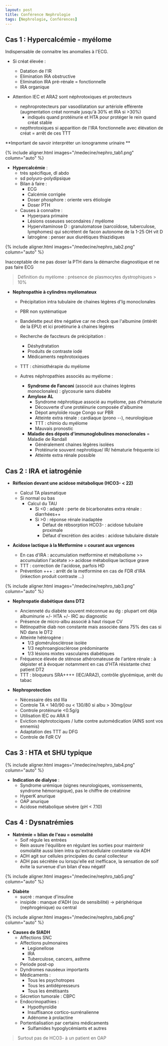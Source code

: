 ```yaml
---
layout: post
title: Conférence Nephrologie
tags: [Nephrologie, Conférences]
---
```




## Cas 1 : Hypercalcémie - myélome

Indispensable de connaitre les anomalies à l'ECG.

- Si créat élevée :
  - Datation de l'IR
  - Elimination IRA obstructive
  - Elimination IRA pré-rénale = fonctionnelle
  - IRA organique

  

- Attention IEC et ARA2 sont néphrotoxiques et protecteurs

  - nephroprotecteurs par vasodilatation sur artériole efférente (augmentation créat normale jusqu'à 30% et IRA si >30%)
    - indiqués quand protéinurie et HTA pour protéger le rein quand créat stable
  - nepthrotoxiques si apparition de l'IRA fonctionnelle avec élévation de créat = arrêt de ces TTT

  

**Important de savoir interpréter un ionogramme urinaire **

{% include aligner.html images="/medecine/nephro_tab1.png" column="auto" %}



- **Hypercalcémie** :
  - très spécifique, dl abdo
  - sd polyuro-polydipsique
  - Bilan à faire :
    - ECG
    - Calcémie corrigée
    - Doser phosphore : oriente vers étiologie
    - Doser PTH
  - Causes à connaitre :
    - Hyperpara primaire
    - Lésions osseuses secondaires / myélome
    - Hypervitaminose D : granulomatose (sarcoïdose, tuberculose, lymphomes) qui sécrètent de facon autonome de la 1-25 OH vit D
    - Iatrogène : penser aux diurétiques thiazidiques

{% include aligner.html images="/medecine/nephro_tab2.png" column="auto" %}

Inacceptable de ne pas doser la PTH dans la démarche diagnostique et ne pas faire ECG

> Définition du myélome : présence de plasmocytes dystrophiques > 10%

- **Nephropathie à cylindres myélomateux**

  - Précipitation intra tubulaire de chaines légères d'Ig monoclonales
  - PBR non systématique
  - Bandelette peut être négative car ne check que l'albumine (intérêt de la EPU) et ici proétinurie à chaines légères
  - Recherche de faccteurs de précipitation :
    - Déshydratation
    - Produits de contraste iodé
    - Médicaments nephrotoxiques
  - TTT : chimiothérapie du myélome

  - Autres néphropathies associés au myélome :
    - **Syndrome de Fanconi** (associé aux chaines légères monoclonales) : glycosurie sans diabète
    - **Amylose AL**
      - Syndrome néphrotique associé au myélome, pas d'hématurie
      - Découverte d'une protéinurie composée d'albumine
      - Dépot amyloïde rouge Congo sur PBR
      - Atteinte extra rénale : cardiaque (prono --), neurologique
      - TTT : chimio du myélome
      - Mauvais pronostic
    - **Maladie des dépots d'immunoglobulines monoclonales** = Maladie de Randall
      - Généralement chaines légères isolées
      - Protéinurie souvent nephrotique/ IR/ hématurie fréquente ici
      - Atteinte extra rénale possible



## Cas 2 : IRA et iatrogénie

- **Réflexion devant une acidose métabolique (HCO3- < 22)**
  - Calcul TA plasmatique
  - Si normal ou bas 
    - Calcul du TAU
      - Si <0 : adapté : perte de bicarbonates extra rénale : diarrhées++
      - Si >0 : réponse rénale inadaptée
        - Défaut de rébsorption HCO3- : acidose tubulaire proximale
        - Défaut d'excrétion des acides : acidose tubulaire distale 



- **Acidose lactique à la Metformine = courant aux urgences**
  - En cas d'IRA : accumulation metformine et métabolisme >> accumulation l'acétate >> acidose métabolique lactique grave
  - TTT : correction de l'acidose, parfois HD
  - Prévention +++ : arrêt de la metformine en cas de FDR d'IRA (inkection produit contraste ...)

{% include aligner.html images="/medecine/nephro_tab3.png" column="auto" %}



- **Nephropatie diabétique dans DT2**
  - Ancienneté du diabète souvent méconnue au dg : plupart ont déja albuminurie +/- HTA +/- IRC au diagnostic
  - Présence de micro-albu associé à haut risque CV
  - Rétinopathie diab non constante mais associée dans 75% des cas si ND dans le DT2
  - Atteinte hétérogène :
    - 1/3 glomérulosclérose isolée
    - 1/3 nephroangiosclérose prédominante
    - 1/3 lésions mixtes vasculaires diabétiques
  - Fréquence élevée de sténose athéromateuse de l'artère rénale : à dépister et à évoquer notamment en cas d'HTA résistante chez patient DT2
  - TTT : bloqueurs SRA++++ (IEC/ARA2), contrôle glycémique, arrêt du tabac



- **Nephroprotection**
  - Nécessaire dès std IIIa
  - Controle TA < 140/90 ou < 130/80 si albu > 30mg/jour
  - Controle protéinurie <0.5g/g
  - Utilisation IEC ou ARA II
  - Eviction néphrotociques / lutte contre automédication (AINS sont vos ennemis)
  - Adaptation des TTT au DFG
  - Controle de FdR CV



## Cas 3 : HTA et SHU typique

{% include aligner.html images="/medecine/nephro_tab4.png" column="auto" %}

- **Indication de dialyse** :
  - Syndrome urémique (signes neurologiques, vomissements, syndrome hémorragique), pas le chiffre de créatinine
  - HyperK anurique
  - OAP anurique
  - Acidose métabolique sévère (pH < 7.10)



## Cas 4 : Dysnatrémies

- **Natrémie = bilan de l'eau = osmolalité**
  - Soif régule les entrées
  - Rein assure l'équilibre en régulant les sorties pour maintenir osmolalité aussi bien intra qu'extracellulaire constante via ADH
  - ADH agit sur cellules principales du canal collecteur
  - ADH pas sécrétée ou lorsqu'elle est inefficace, la sensation de soif évite la survenue d'un bilan d'eau négatif

{% include aligner.html images="/medecine/nephro_tab5.png" column="auto" %}

- **Diabète** 
  - sucré : manque d'insuline
  - insipide : manque d'ADH (ou de sensibilité) -> périphérique (nephrogénique) ou central

{% include aligner.html images="/medecine/nephro_tab6.png" column="auto" %}



- **Causes de SIADH**
  - Affections SNC
  - Affections pulmonaires 
    - Legionellose
    - IRA
    - Tuberculose, cancers, asthme
  - Periode post-op
  - Dyndromes nauséeux importants
  - Médicaments :
    - Tous les psychotropes
    - Tous les antidépresseurs
    - Tous les émétisants 
  - Sécretion tumorale : CBPC
  - Endocrinopathies : 
    - Hypothyroïdie
    - Insuffisance cortico-surrénalienne
    - Adénome à prolactine
  - Portentialisation par certains médicaments
    - Sulfamides hypoglycémiants et autres



> Surtout pas de HCO3- à un patient en OAP